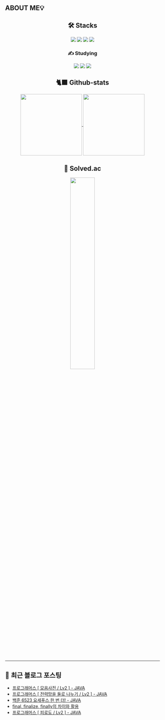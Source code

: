 ## ABOUT ME💡

<div align="center">
    
## 🛠️ Stacks

<img src="https://img.shields.io/badge/JAVA-007396?style=flat-square&logo=OpenJDK&logoColor=white">
<img src="https://img.shields.io/badge/Flutter-02569B?style=flat-square&logo=flutter&logoColor=white"/>
<img src="https://img.shields.io/badge/Dart-0175C2?style=flat-square&logo=Dart&logoColor=white"/>
<img src="https://img.shields.io/badge/Firebase-DD2C00?style=flat-square&logo=firebase&logoColor=white">

<br>

### ✍️ Studying

<img src= "https://img.shields.io/badge/Spring-6DB33F?style=flat-square&logo=Spring&logoColor=white">
<img src="https://img.shields.io/badge/MySQL-4479A1?style=flat-square&logo=MySQL&logoColor=white">
<img src="https://img.shields.io/badge/kotlin-7F52FF?style=flat-square&logo=kotlin&logoColor=white"> 

## 🐈‍⬛ Github-stats
<a href="https://github.com/LimKangHyun/github-readme-stats">
  <img height=200 align="center" src="https://github-readme-stats.vercel.app/api?username=LimKangHyun" />
</a>
<a href="https://github.com/LimKangHyun/convoychat">
  <img height=200 align="center" src="https://github-readme-stats.vercel.app/api/top-langs?username=LimKangHyun&layout=compact&langs_count=8&card_width=320" />
</a>

## 🧩 Solved.ac
<img src="http://mazassumnida.wtf/api/v2/generate_badge?boj=dlarkd0218" width=40% />
</div>

---
## 📄 최근 블로그 포스팅

<ul><li><a href='https://lkh0218-dev.tistory.com/49' target='_blank'>프로그래머스 [ 모음사전 / Lv2 ] - JAVA</a></li><li><a href='https://lkh0218-dev.tistory.com/48' target='_blank'>프로그래머스 [ 전력망을 둘로 나누기 / Lv2 ] - JAVA</a></li><li><a href='https://lkh0218-dev.tistory.com/47' target='_blank'>백준 6523 요세푸스 한 번 더! - JAVA</a></li><li><a href='https://lkh0218-dev.tistory.com/46' target='_blank'>final, finalize, finally의 차이와 활용</a></li><li><a href='https://lkh0218-dev.tistory.com/45' target='_blank'>프로그래머스 [ 피로도 / Lv2 ] - JAVA</a></li></ul>